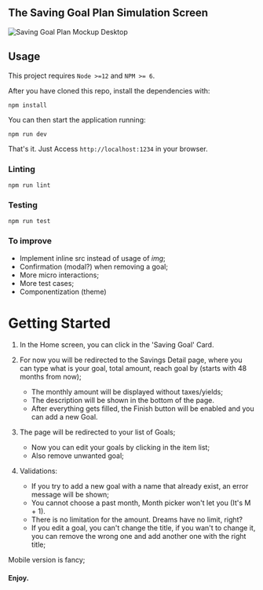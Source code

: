 ## The Saving Goal Plan Simulation Screen

![Saving Goal Plan Mockup Desktop](https://github.com/OriginFinancial/frontend-take-home-assignment/blob/master/mockups/saving-goal-plan-desk.png)

## Usage

This project requires `Node >=12` and `NPM >= 6`.

After you have cloned this repo, install the dependencies with:

```
npm install
```

You can then start the application running:

```
npm run dev
```

That's it. Just Access `http://localhost:1234` in your browser.

### Linting

```
npm run lint
```

### Testing

```
npm run test
```

### To improve

- Implement inline src instead of usage of *img*;
- Confirmation (modal?) when removing a goal;
- More micro interactions;
- More test cases;
- Componentization (theme)

# Getting Started
1. In the Home screen, you can click in the 'Saving Goal' Card.

2. For now you will be redirected to the Savings Detail page, where you can type what is your goal, total amount, reach goal by (starts with 48 months from now);
    - The monthly amount will be displayed without taxes/yields;
    - The description will be shown in the bottom of the page.
    - After everything gets filled, the Finish button will be enabled and you can add a new Goal.

3. The page will be redirected to your list of Goals;
    - Now you can edit your goals by clicking in the item list;
    - Also remove unwanted goal;

4. Validations:
    - If you try to add a new goal with a name that already exist, an error message will be shown;
    - You cannot choose a past month, Month picker won't let you (It's M + 1).
    - There is no limitation for the amount. Dreams have no limit, right?
    - If you edit a goal, you can't change the title, if you wan't to change it, you can remove the wrong one and add another one with the right title;

Mobile version is fancy;

#### Enjoy.
